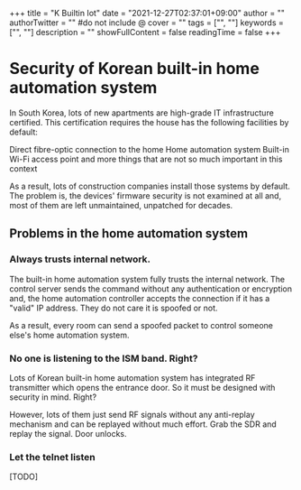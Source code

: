 +++
title = "K Builtin Iot"
date = "2021-12-27T02:37:01+09:00"
author = ""
authorTwitter = "" #do not include @
cover = ""
tags = ["", ""]
keywords = ["", ""]
description = ""
showFullContent = false
readingTime = false
+++

# Security of Korean built-in home automation system

In South Korea, lots of new apartments are high-grade IT infrastructure certified. This certification requires the house has the following facilities by default:

Direct fibre-optic connection to the home
Home automation system
Built-in Wi-Fi access point
and more things that are not so much important in this context

As a result, lots of construction companies install those systems by default. The problem is, the devices' firmware security is not examined at all and, most of them are left unmaintained, unpatched for decades.

## Problems in the home automation system
### Always trusts internal network.
The built-in home automation system fully trusts the internal network. The control server sends the command without any authentication or encryption and, the home automation controller accepts the connection if it has a "valid" IP address. They do not care it is spoofed or not.

As a result, every room can send a spoofed packet to control someone else's home automation system.

### No one is listening to the ISM band. Right?
Lots of Korean built-in home automation system has integrated RF transmitter which opens the entrance door. So it must be designed with security in mind. Right?

However, lots of them just send RF signals without any anti-replay mechanism and can be replayed without much effort. Grab the SDR and replay the signal. Door unlocks.

### Let the telnet listen
[TODO]
